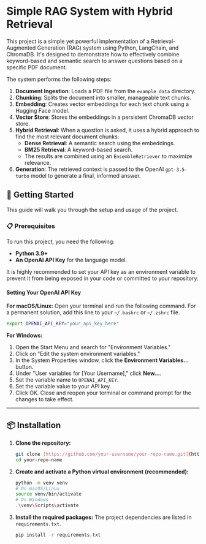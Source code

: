 # Simple RAG System with Hybrid Retrieval

This project is a simple yet powerful implementation of a Retrieval-Augmented Generation (RAG) system using Python, LangChain, and ChromaDB. It's designed to demonstrate how to effectively combine keyword-based and semantic search to answer questions based on a specific PDF document.

The system performs the following steps:
1.  **Document Ingestion**: Loads a PDF file from the `example_data` directory.
2.  **Chunking**: Splits the document into smaller, manageable text chunks.
3.  **Embedding**: Creates vector embeddings for each text chunk using a Hugging Face model.
4.  **Vector Store**: Stores the embeddings in a persistent ChromaDB vector store.
5.  **Hybrid Retrieval**: When a question is asked, it uses a hybrid approach to find the most relevant document chunks:
    * **Dense Retrieval**: A semantic search using the embeddings.
    * **BM25 Retrieval**: A keyword-based search.
    * The results are combined using an `EnsembleRetriever` to maximize relevance.
6.  **Generation**: The retrieved context is passed to the OpenAI `gpt-3.5-turbo` model to generate a final, informed answer.

## 🚀 Getting Started

This guide will walk you through the setup and usage of the project.

### 📋 Prerequisites

To run this project, you need the following:

* **Python 3.9+**
* **An OpenAI API Key** for the language model.

It is highly recommended to set your API key as an environment variable to prevent it from being exposed in your code or committed to your repository.

#### Setting Your OpenAI API Key

**For macOS/Linux:**
Open your terminal and run the following command. For a permanent solution, add this line to your `~/.bashrc` or `~/.zshrc` file.
```bash
export OPENAI_API_KEY="your_api_key_here"
```
**For Windows:**
1.  Open the Start Menu and search for "Environment Variables."
2.  Click on "Edit the system environment variables."
3.  In the System Properties window, click the **Environment Variables...** button.
4.  Under "User variables for [Your Username]," click **New...**.
5.  Set the variable name to `OPENAI_API_KEY`.
6.  Set the variable value to your API key.
7.  Click OK. Close and reopen your terminal or command prompt for the changes to take effect.

---

## 📦 Installation

1.  **Clone the repository:**
    ```bash
    git clone [https://github.com/your-username/your-repo-name.git](https://github.com/your-username/your-repo-name.git)
    cd your-repo-name
    ```

2.  **Create and activate a Python virtual environment (recommended):**
    ```bash
    python -m venv venv
    # On macOS/Linux
    source venv/bin/activate
    # On Windows
    .\venv\Scripts\activate
    ```

3.  **Install the required packages:**
    The project dependencies are listed in `requirements.txt`.
    ```bash
    pip install -r requirements.txt
    ```
